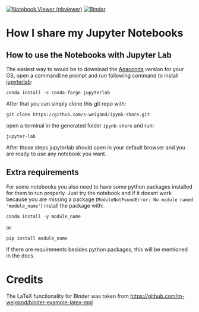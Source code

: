 [![Notebook Viewer (nbviewer)](https://raw.githubusercontent.com/jupyter/design/master/logos/Badges/nbviewer_badge.svg?sanitize=true)](https://nbviewer.jupyter.org/github/s-weigand/ipynb-share/tree/master/)
[![Binder](https://static.mybinder.org/badge_logo.svg)](https://mybinder.org/v2/gh/s-weigand/ipynb-share/master?urlpath=lab)

# How I share my Jupyter Notebooks

## How to use the Notebooks with Jupyter Lab

The easiest way to would be to download the
[Anaconda](https://www.anaconda.com/download/) version for your OS,
open a commandline prompt and run following command to install
[jupyterlab](https://jupyterlab.readthedocs.io/en/stable/):

`conda install -c conda-forge jupyterlab`

After that you can simply clone this git repo with:

`git clone https://github.com/s-weigand/ipynb-share.git`

open a terminal in the generated folder `ipynb-share` and run:

`jupyter-lab`

After those steps jupyterlab should open in your default browser and
you are ready to use any notebook you want.

## Extra requirements

For some notebooks you also need to have some python packages installed
for them to run properly.
Just try the notebook and if it doesnt work because you are missing a package
(`ModuleNotFoundError: No module named 'module_name'`) install the package with:

`conda install -y module_name`

or

`pip install module_name`

If there are requirements besides python packages, this will be mentioned in
the docs.

# Credits

The LaTeX functionality for Binder was taken from https://github.com/m-weigand/binder-example-latex-mpl
